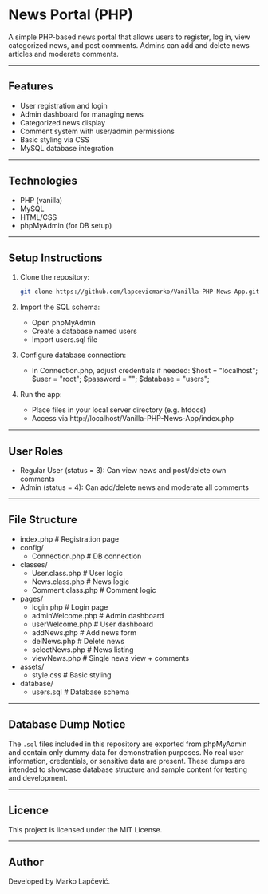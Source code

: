# News Portal (PHP)

A simple PHP-based news portal that allows users to register, log in, view categorized news, and post comments. Admins can add and delete news articles and moderate comments.

---

## Features

- User registration and login
- Admin dashboard for managing news
- Categorized news display
- Comment system with user/admin permissions
- Basic styling via CSS
- MySQL database integration

---

## Technologies

- PHP (vanilla)
- MySQL
- HTML/CSS
- phpMyAdmin (for DB setup)

---

## Setup Instructions

1. Clone the repository:
   ```bash
   git clone https://github.com/lapcevicmarko/Vanilla-PHP-News-App.git

2. Import the SQL schema:
   - Open phpMyAdmin
   - Create a database named users
   - Import users.sql file

3. Configure database connection:
   - In Connection.php, adjust credentials if needed:
     $host = "localhost";
     $user = "root";
     $password = "";
     $database = "users";
     
4. Run the app:
   - Place files in your local server directory (e.g. htdocs)
   - Access via http://localhost/Vanilla-PHP-News-App/index.php
  
---

## User Roles

- Regular User (status = 3): Can view news and post/delete own comments
- Admin (status = 4): Can add/delete news and moderate all comments

---

## File Structure

- index.php                 # Registration page
- config/
   - Connection.php         # DB connection
- classes/
   - User.class.php         # User logic
   - News.class.php         # News logic
   - Comment.class.php      # Comment logic
- pages/
   - login.php              # Login page
   - adminWelcome.php       # Admin dashboard
   - userWelcome.php        # User dashboard
   - addNews.php            # Add news form
   - delNews.php            # Delete news
   - selectNews.php         # News listing
   - viewNews.php           # Single news view + comments
- assets/
   - style.css              # Basic styling
- database/
   - users.sql              # Database schema

---

## Database Dump Notice

The `.sql` files included in this repository are exported from phpMyAdmin and contain only dummy data for demonstration purposes. No real user information, credentials, or sensitive data are present. These dumps are intended to showcase database structure and sample content for testing and development.

---

## Licence

This project is licensed under the MIT License.

---

## Author

Developed by Marko Lapčević.